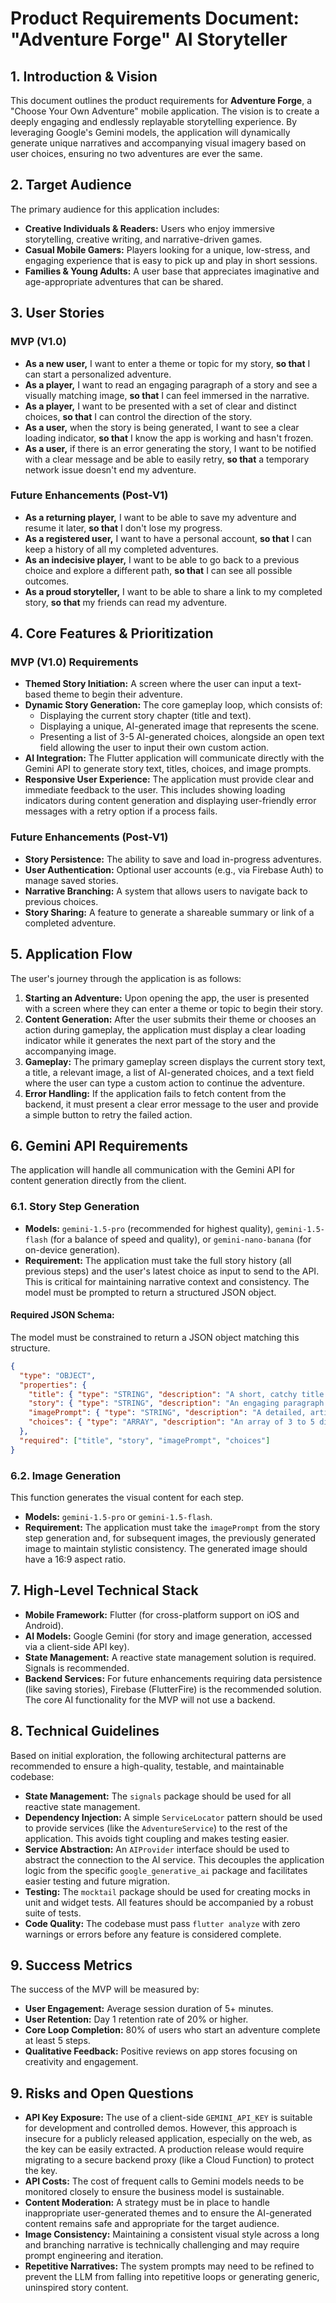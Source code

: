 # Product Requirements Document: "Adventure Forge" AI Storyteller

## 1. Introduction & Vision

This document outlines the product requirements for **Adventure Forge**, a "Choose Your Own Adventure" mobile application. The vision is to create a deeply engaging and endlessly replayable storytelling experience. By leveraging Google's Gemini models, the application will dynamically generate unique narratives and accompanying visual imagery based on user choices, ensuring no two adventures are ever the same.

## 2. Target Audience

The primary audience for this application includes:
-   **Creative Individuals & Readers:** Users who enjoy immersive storytelling, creative writing, and narrative-driven games.
-   **Casual Mobile Gamers:** Players looking for a unique, low-stress, and engaging experience that is easy to pick up and play in short sessions.
-   **Families & Young Adults:** A user base that appreciates imaginative and age-appropriate adventures that can be shared.

## 3. User Stories

### MVP (V1.0)

-   **As a new user,** I want to enter a theme or topic for my story, **so that** I can start a personalized adventure.
-   **As a player,** I want to read an engaging paragraph of a story and see a visually matching image, **so that** I can feel immersed in the narrative.
-   **As a player,** I want to be presented with a set of clear and distinct choices, **so that** I can control the direction of the story.
-   **As a user,** when the story is being generated, I want to see a clear loading indicator, **so that** I know the app is working and hasn't frozen.
-   **As a user,** if there is an error generating the story, I want to be notified with a clear message and be able to easily retry, **so that** a temporary network issue doesn't end my adventure.

### Future Enhancements (Post-V1)

-   **As a returning player,** I want to be able to save my adventure and resume it later, **so that** I don't lose my progress.
-   **As a registered user,** I want to have a personal account, **so that** I can keep a history of all my completed adventures.
-   **As an indecisive player,** I want to be able to go back to a previous choice and explore a different path, **so that** I can see all possible outcomes.
-   **As a proud storyteller,** I want to be able to share a link to my completed story, **so that** my friends can read my adventure.

## 4. Core Features & Prioritization

### MVP (V1.0) Requirements

-   **Themed Story Initiation:** A screen where the user can input a text-based theme to begin their adventure.
-   **Dynamic Story Generation:** The core gameplay loop, which consists of:
    -   Displaying the current story chapter (title and text).
    -   Displaying a unique, AI-generated image that represents the scene.
    -   Presenting a list of 3-5 AI-generated choices, alongside an open text field allowing the user to input their own custom action.
-   **AI Integration:** The Flutter application will communicate directly with the Gemini API to generate story text, titles, choices, and image prompts.
-   **Responsive User Experience:** The application must provide clear and immediate feedback to the user. This includes showing loading indicators during content generation and displaying user-friendly error messages with a retry option if a process fails.

### Future Enhancements (Post-V1)

-   **Story Persistence:** The ability to save and load in-progress adventures.
-   **User Authentication:** Optional user accounts (e.g., via Firebase Auth) to manage saved stories.
-   **Narrative Branching:** A system that allows users to navigate back to previous choices.
-   **Story Sharing:** A feature to generate a shareable summary or link of a completed adventure.

## 5. Application Flow

The user's journey through the application is as follows:

1.  **Starting an Adventure:** Upon opening the app, the user is presented with a screen where they can enter a theme or topic to begin their story.
2.  **Content Generation:** After the user submits their theme or chooses an action during gameplay, the application must display a clear loading indicator while it generates the next part of the story and the accompanying image.
3.  **Gameplay:** The primary gameplay screen displays the current story text, a title, a relevant image, a list of AI-generated choices, and a text field where the user can type a custom action to continue the adventure.
4.  **Error Handling:** If the application fails to fetch content from the backend, it must present a clear error message to the user and provide a simple button to retry the failed action.

## 6. Gemini API Requirements

The application will handle all communication with the Gemini API for content generation directly from the client.

### 6.1. Story Step Generation
-   **Models:** `gemini-1.5-pro` (recommended for highest quality), `gemini-1.5-flash` (for a balance of speed and quality), or `gemini-nano-banana` (for on-device generation).
-   **Requirement:** The application must take the full story history (all previous steps) and the user's latest choice as input to send to the API. This is critical for maintaining narrative context and consistency. The model must be prompted to return a structured JSON object.

#### **Required JSON Schema:**
The model must be constrained to return a JSON object matching this structure.
```json
{
  "type": "OBJECT",
  "properties": {
    "title": { "type": "STRING", "description": "A short, catchy title for this part of the story." },
    "story": { "type": "STRING", "description": "An engaging paragraph of the story." },
    "imagePrompt": { "type": "STRING", "description": "A detailed, artistic prompt for an image generation model." },
    "choices": { "type": "ARRAY", "description": "An array of 3 to 5 distinct actions for the user.", "items": { "type": "STRING" } }
  },
  "required": ["title", "story", "imagePrompt", "choices"]
}
```

### 6.2. Image Generation
This function generates the visual content for each step.
-   **Models:** `gemini-1.5-pro` or `gemini-1.5-flash`.
-   **Requirement:** The application must take the `imagePrompt` from the story step generation and, for subsequent images, the previously generated image to maintain stylistic consistency. The generated image should have a 16:9 aspect ratio.

## 7. High-Level Technical Stack

-   **Mobile Framework:** Flutter (for cross-platform support on iOS and Android).
-   **AI Models:** Google Gemini (for story and image generation, accessed via a client-side API key).
-   **State Management:** A reactive state management solution is required. Signals is recommended.
-   **Backend Services:** For future enhancements requiring data persistence (like saving stories), Firebase (FlutterFire) is the recommended solution. The core AI functionality for the MVP will not use a backend.

## 8. Technical Guidelines

Based on initial exploration, the following architectural patterns are recommended to ensure a high-quality, testable, and maintainable codebase:

-   **State Management:** The `signals` package should be used for all reactive state management.
-   **Dependency Injection:** A simple `ServiceLocator` pattern should be used to provide services (like the `AdventureService`) to the rest of the application. This avoids tight coupling and makes testing easier.
-   **Service Abstraction:** An `AIProvider` interface should be used to abstract the connection to the AI service. This decouples the application logic from the specific `google_generative_ai` package and facilitates easier testing and future migration.
-   **Testing:** The `mocktail` package should be used for creating mocks in unit and widget tests. All features should be accompanied by a robust suite of tests.
-   **Code Quality:** The codebase must pass `flutter analyze` with zero warnings or errors before any feature is considered complete.

## 9. Success Metrics

The success of the MVP will be measured by:
-   **User Engagement:** Average session duration of 5+ minutes.
-   **User Retention:** Day 1 retention rate of 20% or higher.
-   **Core Loop Completion:** 80% of users who start an adventure complete at least 5 steps.
-   **Qualitative Feedback:** Positive reviews on app stores focusing on creativity and engagement.

## 9. Risks and Open Questions

-   **API Key Exposure:** The use of a client-side `GEMINI_API_KEY` is suitable for development and controlled demos. However, this approach is insecure for a publicly released application, especially on the web, as the key can be easily extracted. A production release would require migrating to a secure backend proxy (like a Cloud Function) to protect the key.
-   **API Costs:** The cost of frequent calls to Gemini models needs to be monitored closely to ensure the business model is sustainable.
-   **Content Moderation:** A strategy must be in place to handle inappropriate user-generated themes and to ensure the AI-generated content remains safe and appropriate for the target audience.
-   **Image Consistency:** Maintaining a consistent visual style across a long and branching narrative is technically challenging and may require prompt engineering and iteration.
-   **Repetitive Narratives:** The system prompts may need to be refined to prevent the LLM from falling into repetitive loops or generating generic, uninspired story content.
